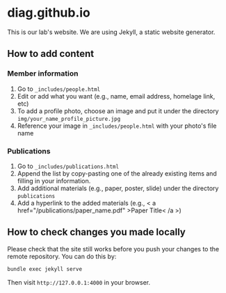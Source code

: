 # diag.github.io

This is our lab's website. We are using Jekyll, a static website generator.

## How to add content

### Member information

1. Go to `_includes/people.html`
2. Edit or add what you want (e.g., name, email address, homelage link, etc)
3. To add a profile photo, choose an image and put it under the directory `img/your_name_profile_picture.jpg`
4. Reference your image in `_includes/people.html` with your photo's file name

### Publications

1. Go to `_includes/publications.html`
2. Append the list by copy-pasting one of the already existing items and filling in your information.
3. Add additional materials (e.g., paper, poster, slide) under the directory `publications`
4. Add a hyperlink to the added materials (e.g., < a href="/publications/paper_name.pdf" >Paper Title< /a >)

## How to check changes you made locally

Please check that the site still works before you push your changes to the remote repository. You can do this by:

```sh
bundle exec jekyll serve
```

Then visit `http://127.0.0.1:4000` in your browser.
